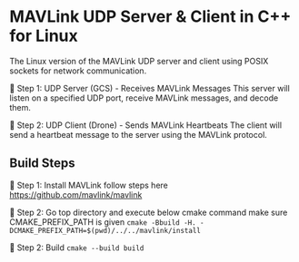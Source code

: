 # MAVLink UDP Server &amp; Client in C++ for Linux

The Linux version of the MAVLink UDP server and client using POSIX sockets for network communication.

📌 Step 1: UDP Server (GCS) - Receives MAVLink Messages
This server will listen on a specified UDP port, receive MAVLink messages, and decode them.

📌 Step 2: UDP Client (Drone) - Sends MAVLink Heartbeats
The client will send a heartbeat message to the server using the MAVLink protocol.

## Build Steps

📌 Step 1: Install MAVLink follow steps here https://github.com/mavlink/mavlink

📌 Step 2: Go top directory and execute below cmake command make sure CMAKE_PREFIX_PATH is given
```cmake -Bbuild -H. -DCMAKE_PREFIX_PATH=$(pwd)/../../mavlink/install```

📌 Step 2: Build
```cmake --build build```
